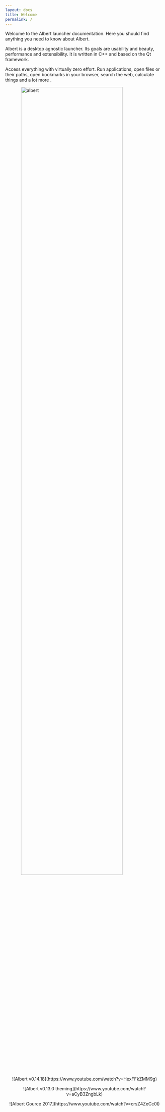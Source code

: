 ```yaml
---
layout: docs
title: Welcome
permalink: /
---
```


Welcome to the Albert launcher documentation. Here you should find anything you need to know about Albert.

Albert is a desktop agnostic launcher. Its goals are usability and beauty, performance and extensibility. It is written in C++ and based on the Qt framework.

Access everything with virtually zero effort. Run applications, open files or their paths, open bookmarks in your browser, search the web, calculate things and a lot more .

<img style="width:80%; margin:auto; display:block;" alt="albert" src="{{site.url}}/img/v0.10.jpg">

<p align="center">![Albert v0.14.18](https://www.youtube.com/watch?v=HexFFkZMM9g)</p>
<p align="center">![Albert v0.13.0 theming](https://www.youtube.com/watch?v=aCyB3ZngbLk)</p>
<p align="center">![Albert Gource 2017](https://www.youtube.com/watch?v=crsZ4ZeCc0I)</p>

<!--
<h5>doc.title</h5>
<ul>
{% for doc in site.docs %}
<li>---</li>
<li>{{ doc.title }}</li>
<li>{{ doc.url }}</li>
<li>{{ doc.permalink }}</li>
{% endfor %}
</ul>
-->
